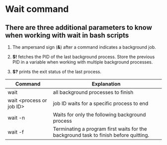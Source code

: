 # Wait command

## There are three additional parameters to know when working with wait in bash scripts

1. The ampersand sign (**&**) after a command indicates a background job.

2. **$!** fetches the PID of the last background process. Store the previous PID in a variable when working with multiple background processes.

3. **$?** prints the exit status of the last process.

| Command                    | Explanation                                                                          |
| -------------------------- | ------------------------------------------------------------------------------------ |
| wait                       | all background processes to finish                                                   |
| wait \<process or job ID\> | job ID waits for a specific process to end                                           |
| wait -n                    | Waits for only the following background process                                      |
| wait -f                    | Terminating a program first waits for the background task to finish before quitting. |

